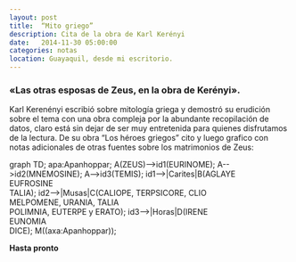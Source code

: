 ```yaml
---
layout: post
title:  “Mito griego”
description: Cita de la obra de Karl Kerényi
date:   2014-11-30 05:00:00
categories: notas
location: Guayaquil, desde mi escritorio.
---
```


### &laquo;Las otras esposas de Zeus, en la obra de Kerényi&raquo;.

Karl Kerenényi escribió sobre mitología griega y demostró su erudición sobre el tema con una obra compleja por la abundante recopilación de datos, claro está sin dejar de ser muy entretenida para quienes disfrutamos de la lectura. De su obra “Los héroes griegos” cito y luego grafico con notas adicionales de otras fuentes sobre los matrimonios de Zeus:

<div class="mermaid">

graph TD;
	apa:Apanhoppar;
	A(ZEUS)-->id1(EURINOME);
  A-->id2(MNEMOSINE);
  A-->id3(TEMIS);
  id1-->|Carites|B(AGLAYE <br> EUFROSINE <br> TALIA);
  id2-->|Musas|C(CALIOPE, TERPSICORE, CLIO <br> MELPOMENE, URANIA, TALIA <br> POLIMNIA, EUTERPE y ERATO);
  id3-->|Horas|D(IRENE <br> EUNOMIA <br> DICE);
  M((axa:Apanhoppar));
    
</div>

**Hasta pronto**
